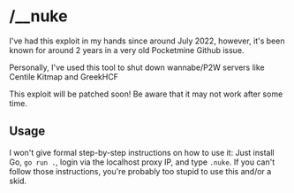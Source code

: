 # /__nuke

I've had this exploit in my hands since around July 2022, however, it's been known for around 2 years in a very old Pocketmine Github issue.

Personally, I've used this tool to shut down wannabe/P2W servers like Centile Kitmap and GreekHCF

This exploit will be patched soon! Be aware that it may not work after some time.

## Usage
I won't give formal step-by-step instructions on how to use it: Just install Go, `go run .`, login via the localhost proxy IP, and type `.nuke`. If you can't follow those instructions, you're probably too stupid to use this and/or a skid.
